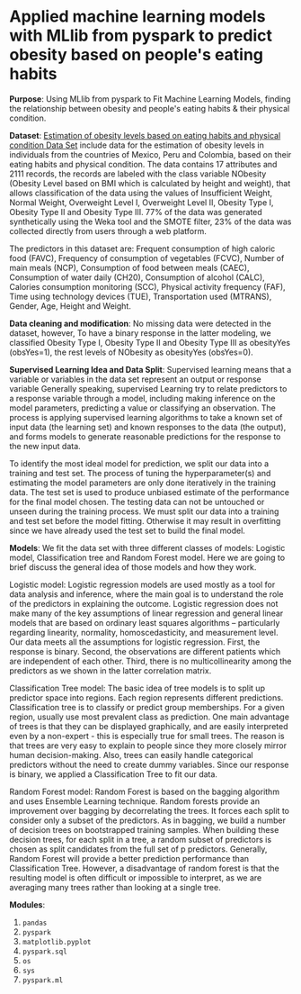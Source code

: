# Applied machine learning models with MLlib from pyspark to predict obesity based on people's eating habits

**Purpose**: Using MLlib from pyspark to Fit Machine Learning Models, finding the relationship between obesity and people's eating habits & their physical condition.

**Dataset**: [Estimation of obesity levels based on eating habits and physical condition Data Set](https://archive.ics.uci.edu/ml/datasets/Estimation+of+obesity+levels+based+on+eating+habits+and+physical+condition+) include data for the estimation of obesity levels in individuals from the countries of Mexico, Peru and Colombia, based on their eating habits and physical condition. The data contains 17 attributes and 2111 records, the records are labeled with the class variable NObesity (Obesity Level based on BMI which is calculated by height and weight), that allows classification of the data using the values of Insufficient Weight, Normal Weight, Overweight Level I, Overweight Level II, Obesity Type I, Obesity Type II and Obesity Type III. 77% of the data was generated synthetically using the Weka tool and the SMOTE filter, 23% of the data was collected directly from users through a web platform.</b>

The predictors in this dataset are: Frequent consumption of high caloric food (FAVC), Frequency of consumption of vegetables (FCVC), Number of main meals (NCP), Consumption of food between meals (CAEC), Consumption of water daily (CH20), Consumption of alcohol (CALC), Calories consumption monitoring (SCC), Physical activity frequency (FAF), Time using technology devices (TUE), Transportation used (MTRANS), Gender, Age, Height and Weight.

**Data cleaning and modification**: No missing data were detected in the dataset, however, To have a binary response in the latter modeling, we classified Obesity Type I, Obesity Type II and Obesity Type III as obesityYes (obsYes=1), the rest levels of NObesity as obesityYes (obsYes=0).

**Supervised Learning Idea and Data Split**: Supervised learning means that a variable or variables in the data set represent an output or response variable Generally speaking, supervised Learning try to relate predictors to a response variable through a model, including making inference on the model parameters, predicting a value or classifying an observation. The process is applying supervised learning algorithms to take a known set of input data (the learning set) and known responses to the data (the output), and forms models to generate reasonable predictions for the response to the new input data.

To identify the most ideal model for prediction, we split our data into a training and test set. The process of tuning the hyperparameter(s) and estimating the model parameters are only done iteratively in the training data. The test set is used to produce unbiased estimate of the performance for the final model chosen. The testing data can not be untouched or unseen during the training process. We must split our data into a training and test set before the model fitting. Otherwise it may result in overfitting since we have already used the test set to build the final model.

**Models**: We fit the data set with three different classes of models: Logistic model, Classification tree and Random Forest model. Here we are going to brief discuss the general idea of those models and how they work.

Logistic model: Logistic regression models are used mostly as a tool for data analysis and inference, where the main goal is to understand the role of the predictors in explaining the outcome. Logistic regression does not make many of the key assumptions of linear regression and general linear models that are based on ordinary least squares algorithms – particularly regarding linearity, normality, homoscedasticity, and measurement level. Our data meets all the assumptions for logistic regression. First, the response is binary. Second, the observations are different patients which are independent of each other. Third, there is no multicollinearity among the predictors as we shown in the latter correlation matrix.

Classification Tree model: The basic idea of tree models is to split up predictor space into regions. Each region represents different predictions. Classification tree is to classify or predict group memberships. For a given region, usually use most prevalent class as prediction. One main advantage of trees is that they can be displayed graphically, and are easily interpreted even by a non-expert - this is especially true for small trees. The reason is that trees are very easy to explain to people since they more closely mirror human decision-making. Also, trees can easily handle categorical predictors without the need to create dummy variables. Since our response is binary, we applied a Classification Tree to fit our data.

Random Forest model: Random Forest is based on the bagging algorithm and uses Ensemble Learning technique. Random forests provide an improvement over bagging by decorrelating the trees. It forces each split to consider only a subset of the predictors. As in bagging, we build a number of decision trees on bootstrapped training samples. When building these decision trees, for each split in a tree, a random subset of predictors is chosen as split candidates from the full set of p predictors. Generally, Random Forest will provide a better prediction performance than Classification Tree. However, a disadvantage of random forest is that the resulting model is often difficult or impossible to interpret, as we are averaging many trees rather than looking at a single tree.

**Modules**:

1. `pandas`
2. `pyspark`
3. `matplotlib.pyplot`
4. `pyspark.sql`
5. `os`
6. `sys`
7. `pyspark.ml`
